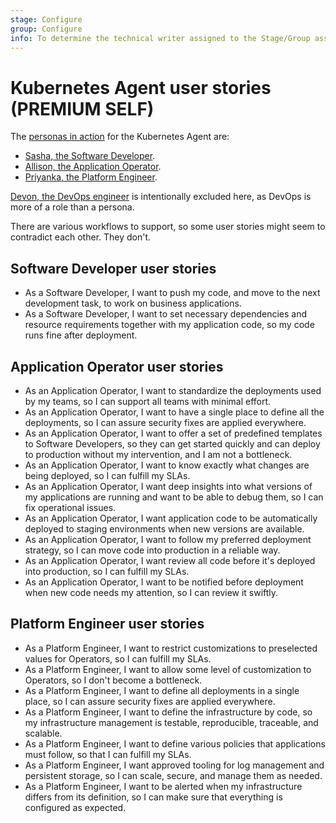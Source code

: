 ```yaml
---
stage: Configure
group: Configure
info: To determine the technical writer assigned to the Stage/Group associated with this page, see https://about.gitlab.com/handbook/engineering/ux/technical-writing/#designated-technical-writers
---
```


# Kubernetes Agent user stories **(PREMIUM SELF)**

The [personas in action](https://about.gitlab.com/handbook/marketing/strategic-marketing/roles-personas/#user-personas)
for the Kubernetes Agent are:

- [Sasha, the Software Developer](https://about.gitlab.com/handbook/marketing/strategic-marketing/roles-personas/#sasha-software-developer).
- [Allison, the Application Operator](https://about.gitlab.com/handbook/marketing/strategic-marketing/roles-personas/#allison-application-ops).
- [Priyanka, the Platform Engineer](https://about.gitlab.com/handbook/marketing/strategic-marketing/roles-personas/#priyanka-platform-engineer).

[Devon, the DevOps engineer](https://about.gitlab.com/handbook/marketing/strategic-marketing/roles-personas/#devon-devops-engineer)
is intentionally excluded here, as DevOps is more of a role than a persona.

There are various workflows to support, so some user stories might seem to contradict each other. They don't.

## Software Developer user stories

<!-- vale gitlab.FirstPerson = NO -->

- As a Software Developer, I want to push my code, and move to the next development task,
  to work on business applications.
- As a Software Developer, I want to set necessary dependencies and resource requirements
  together with my application code, so my code runs fine after deployment.

<!-- vale gitlab.FirstPerson = YES -->

## Application Operator user stories

<!-- vale gitlab.FirstPerson = NO -->

- As an Application Operator, I want to standardize the deployments used by my teams,
  so I can support all teams with minimal effort.
- As an Application Operator, I want to have a single place to define all the deployments,
  so I can assure security fixes are applied everywhere.
- As an Application Operator, I want to offer a set of predefined templates to
  Software Developers, so they can get started quickly and can deploy to production
  without my intervention, and I am not a bottleneck.
- As an Application Operator, I want to know exactly what changes are being deployed,
  so I can fulfill my SLAs.
- As an Application Operator, I want deep insights into what versions of my applications
  are running and want to be able to debug them, so I can fix operational issues.
- As an Application Operator, I want application code to be automatically deployed
  to staging environments when new versions are available.
- As an Application Operator, I want to follow my preferred deployment strategy,
  so I can move code into production in a reliable way.
- As an Application Operator, I want review all code before it's deployed into production,
  so I can fulfill my SLAs.
- As an Application Operator, I want to be notified before deployment when new code needs my attention,
  so I can review it swiftly.

<!-- vale gitlab.FirstPerson = YES -->

## Platform Engineer user stories

<!-- vale gitlab.FirstPerson = NO -->

- As a Platform Engineer, I want to restrict customizations to preselected values
  for Operators, so I can fulfill my SLAs.
- As a Platform Engineer, I want to allow some level of customization to Operators,
  so I don't become a bottleneck.
- As a Platform Engineer, I want to define all deployments in a single place, so
  I can assure security fixes are applied everywhere.
- As a Platform Engineer, I want to define the infrastructure by code, so my
  infrastructure management is testable, reproducible, traceable, and scalable.
- As a Platform Engineer, I want to define various policies that applications must
  follow, so that I can fulfill my SLAs.
- As a Platform Engineer, I want approved tooling for log management and persistent storage,
  so I can scale, secure, and manage them as needed.
- As a Platform Engineer, I want to be alerted when my infrastructure differs from
  its definition, so I can make sure that everything is configured as expected.

<!-- vale gitlab.FirstPerson = YES -->
